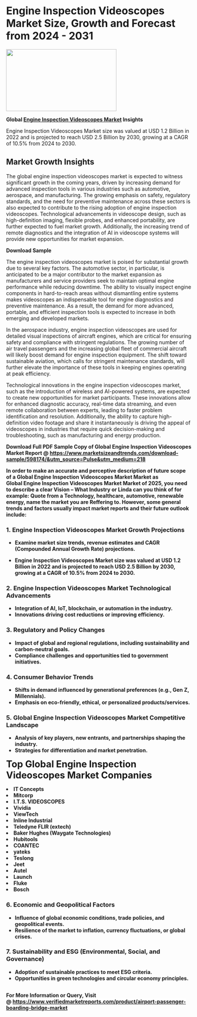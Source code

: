 <H1>Engine Inspection Videoscopes Market Size, Growth and Forecast from 2024 - 2031</H1><img class="aligncenter size-medium wp-image-584254" src="https://thirdeyenews.in/wp-content/uploads/2024/09/Global-Market-Research-300x168.jpeg" alt="" width="300" height="168" /><p><strong>Global&nbsp;<a href="https://www.marketsizeandtrends.com/download-sample/598174/&amp;utm_source=Pulse&amp;utm_medium=218">Engine Inspection Videoscopes Market</a> Insights</strong></p><p>Engine Inspection Videoscopes Market size was valued at USD 1.2 Billion in 2022 and is projected to reach USD 2.5 Billion by 2030, growing at a CAGR of 10.5% from 2024 to 2030.</p><p><h2>Market Growth Insights</h2> <p>The global engine inspection videoscopes market is expected to witness significant growth in the coming years, driven by increasing demand for advanced inspection tools in various industries such as automotive, aerospace, and manufacturing. The growing emphasis on safety, regulatory standards, and the need for preventive maintenance across these sectors is also expected to contribute to the rising adoption of engine inspection videoscopes. Technological advancements in videoscope design, such as high-definition imaging, flexible probes, and enhanced portability, are further expected to fuel market growth. Additionally, the increasing trend of remote diagnostics and the integration of AI in videoscope systems will provide new opportunities for market expansion.</p> <p><strong>Download Sample</strong></p> <p>The engine inspection videoscopes market is poised for substantial growth due to several key factors. The automotive sector, in particular, is anticipated to be a major contributor to the market expansion as manufacturers and service providers seek to maintain optimal engine performance while reducing downtime. The ability to visually inspect engine components in hard-to-reach areas without dismantling entire systems makes videoscopes an indispensable tool for engine diagnostics and preventive maintenance. As a result, the demand for more advanced, portable, and efficient inspection tools is expected to increase in both emerging and developed markets.</p> <p>In the aerospace industry, engine inspection videoscopes are used for detailed visual inspections of aircraft engines, which are critical for ensuring safety and compliance with stringent regulations. The growing number of air travel passengers and the increasing global fleet of commercial aircraft will likely boost demand for engine inspection equipment. The shift toward sustainable aviation, which calls for stringent maintenance standards, will further elevate the importance of these tools in keeping engines operating at peak efficiency.</p> <p>Technological innovations in the engine inspection videoscopes market, such as the introduction of wireless and AI-powered systems, are expected to create new opportunities for market participants. These innovations allow for enhanced diagnostic accuracy, real-time data streaming, and even remote collaboration between experts, leading to faster problem identification and resolution. Additionally, the ability to capture high-definition video footage and share it instantaneously is driving the appeal of videoscopes in industries that require quick decision-making and troubleshooting, such as manufacturing and energy production.</p> <p><strong></p><p><span class=""><strong>Download Full PDF Sample Copy of Global Engine Inspection Videoscopes Market Report</strong> @ <a href="https://www.marketsizeandtrends.com/download-sample/598174/&amp;utm_source=Pulse&amp;utm_medium=218" target="_blank">https://www.marketsizeandtrends.com/download-sample/598174/&amp;utm_source=Pulse&amp;utm_medium=218</a></span></p><p>In order to make an accurate and perceptive description of future scope of a Global&nbsp;Engine Inspection Videoscopes Market Market as Global&nbsp;Engine Inspection Videoscopes Market Market of 2025, you need to describe a clear Vision &ndash; What Industry or Linda can you think of for example: Quote from a Technology, healthcare, automotive, renewable energy, name the market you are Reffering to. However, some general trends and factors usually impact market reports and their future outlook include:</p><h3>1.&nbsp;<strong>Engine Inspection Videoscopes Market Growth Projections</strong></h3><ul><li>Examine market size trends, revenue estimates and CAGR (Compounded Annual Growth Rate) projections.</li><li><p>Engine Inspection Videoscopes Market size was valued at USD 1.2 Billion in 2022 and is projected to reach USD 2.5 Billion by 2030, growing at a CAGR of 10.5% from 2024 to 2030.</p></li></ul><h3>2.&nbsp;<strong>Engine Inspection Videoscopes Market Technological Advancements</strong></h3><ul><li>Integration of AI, IoT, blockchain, or automation in the industry.</li><li>Innovations driving cost reductions or improving efficiency.</li></ul><h3>3.&nbsp;<strong>Regulatory and Policy Changes</strong></h3><ul><li>Impact of global and regional regulations, including sustainability and carbon-neutral goals.</li><li>Compliance challenges and opportunities tied to government initiatives.</li></ul><h3>4.&nbsp;<strong>Consumer Behavior Trends</strong></h3><ul><li>Shifts in demand influenced by generational preferences (e.g., Gen Z, Millennials).</li><li>Emphasis on eco-friendly, ethical, or personalized products/services.</li></ul><h3>5.&nbsp;<strong>Global Engine Inspection Videoscopes Market Competitive Landscape</strong></h3><ul><li>Analysis of key players, new entrants, and partnerships shaping the industry.</li><li>Strategies for differentiation and market penetration.</li></ul><p data-pm-slice="1 1 []"><span style="color: inherit; font-family: inherit; font-size: 25px;">Top Global Engine Inspection Videoscopes Market Companies</span></p><div class="" data-test-id=""><p><li>IT Concepts</li><li> Mitcorp</li><li> I.T.S. VIDEOSCOPES</li><li> Vividia</li><li> ViewTech</li><li> Inline Industrial</li><li> Teledyne FLIR (extech)</li><li> Baker Hughes (Waygate Technologies)</li><li> Hubitools</li><li> COANTEC</li><li> yateks</li><li> Teslong</li><li> Jeet</li><li> Autel</li><li> Launch</li><li> Fluke</li><li> Bosch</li></p></div><h3>6.&nbsp;<strong>Economic and Geopolitical Factors</strong></h3><ul><li>Influence of global economic conditions, trade policies, and geopolitical events.</li><li>Resilience of the market to inflation, currency fluctuations, or global crises.</li></ul><h3>7.&nbsp;<strong>Sustainability and ESG (Environmental, Social, and Governance)</strong></h3><ul><li>Adoption of sustainable practices to meet ESG criteria.</li><li>Opportunities in green technologies and circular economy principles.</li></ul><h2><strong style="font-size: 14px;">For More Information or Query, Visit @&nbsp;</strong><a style="background-color: #ffffff; font-size: 14px;" href="https://www.marketsizeandtrends.com/report/engine-inspection-videoscopes-market/" target="_blank">https://www.verifiedmarketreports.com/product/airport-passenger-boarding-bridge-market</a></h2>
